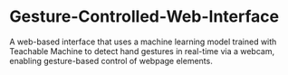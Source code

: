 # Gesture-Controlled-Web-Interface

A web-based interface that uses a machine learning model trained with
Teachable Machine to detect hand gestures in real-time via a webcam,
enabling gesture-based control of webpage elements.
